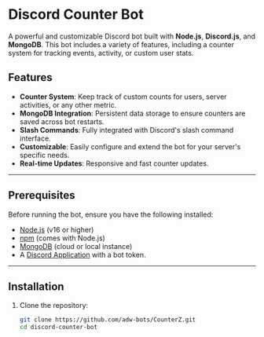 # Discord Counter Bot

A powerful and customizable Discord bot built with **Node.js**, **Discord.js**, and **MongoDB**. This bot includes a variety of features, including a counter system for tracking events, activity, or custom user stats.

## Features

- **Counter System**: Keep track of custom counts for users, server activities, or any other metric.
- **MongoDB Integration**: Persistent data storage to ensure counters are saved across bot restarts.
- **Slash Commands**: Fully integrated with Discord's slash command interface.
- **Customizable**: Easily configure and extend the bot for your server's specific needs.
- **Real-time Updates**: Responsive and fast counter updates.

---

## Prerequisites

Before running the bot, ensure you have the following installed:

- [Node.js](https://nodejs.org/) (v16 or higher)
- [npm](https://www.npmjs.com/) (comes with Node.js)
- [MongoDB](https://www.mongodb.com/) (cloud or local instance)
- A [Discord Application](https://discord.com/developers/applications) with a bot token.

---

## Installation

1. Clone the repository:
   ```bash
   git clone https://github.com/adw-bots/CounterZ.git
   cd discord-counter-bot

